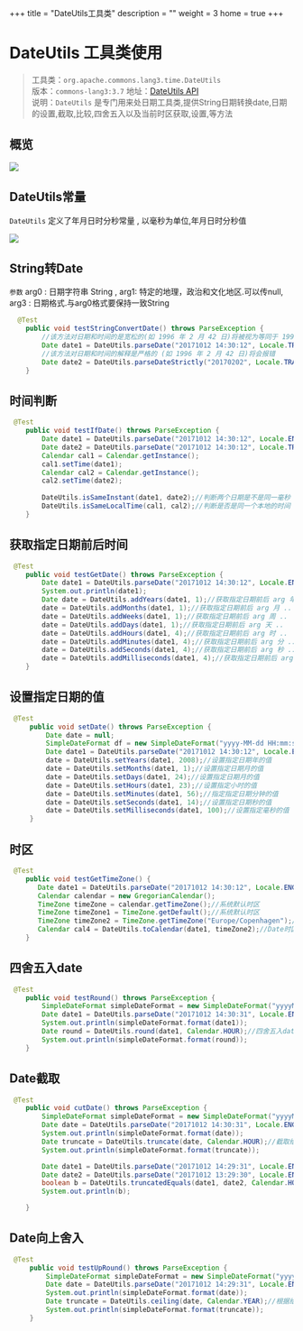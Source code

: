 +++
title = "DateUtils工具类"
description = ""
weight = 3
home = true
+++

# DateUtils 工具类使用

> 工具类：`org.apache.commons.lang3.time.DateUtils`   
> 版本：`commons-lang3:3.7`
> 地址：<a href="https://commons.apache.org/proper/commons-lang/javadocs/api-release/index.html" target="_blank">DateUtils API</a>  
> 说明：`DateUtils` 是专门用来处日期工具类,提供String日期转换date,日期的设置,截取,比较,四舍五入以及当前时区获取,设置,等方法

## 概览

![](/img/docs/30-development-manual/2-back-end/99-dev-utils/2-common-lang3/DateUtils.jpg)

## DateUtils常量

`DateUtils` 定义了年月日时分秒常量 , 以毫秒为单位,年月日时分秒值

![](files/DateConstant.jpg)

## String转Date 

`参数` arg0 : 日期字符串 String , arg1: 特定的地理，政治和文化地区.可以传null, arg3 : 日期格式.与arg0格式要保持一致String
``` java
  @Test
    public void testStringConvertDate() throws ParseException {
        //该方法对日期和时间的是宽松的(如 1996 年 2 月 42 日)将被视为等同于 1996 年 2 月 1 日后的第 41 天
        Date date1 = DateUtils.parseDate("20171012 14:30:12", Locale.TRADITIONAL_CHINESE, "yyyyMMdd hh:mm:ss");
        //该方法对日期和时间的解释是严格的 (如 1996 年 2 月 42 日)将会报错
        Date date2 = DateUtils.parseDateStrictly("20170202", Locale.TRADITIONAL_CHINESE, "yyyyMMdd");
    }
```
## 时间判断

``` java
 @Test
    public void testIfDate() throws ParseException {
        Date date1 = DateUtils.parseDate("20171012 14:30:12", Locale.ENGLISH, "yyyyMMdd hh:mm:ss");
        Date date2 = DateUtils.parseDate("20171012 14:30:12", Locale.TRADITIONAL_CHINESE, "yyyyMMdd hh:mm:ss");
        Calendar cal1 = Calendar.getInstance();
        cal1.setTime(date1);
        Calendar cal2 = Calendar.getInstance();
        cal2.setTime(date2);
        
        DateUtils.isSameInstant(date1, date2);//判断两个日期是不是同一毫秒
        DateUtils.isSameLocalTime(cal1, cal2);//判断是否是同一个本地的时间
    }
```
## 获取指定日期前后时间

``` java
 @Test
    public void testGetDate() throws ParseException {
        Date date1 = DateUtils.parseDate("20171012 14:30:12", Locale.ENGLISH, "yyyyMMdd hh:mm:ss");
        System.out.println(date1);
        Date date = DateUtils.addYears(date1, 1);//获取指定日期前后 arg 年 正数向后,负数向前
        date = DateUtils.addMonths(date1, 1);//获取指定日期前后 arg 月 ..
        date = DateUtils.addWeeks(date1, 1);//获取指定日期前后 arg 周 ..
        date = DateUtils.addDays(date1, 1);//获取指定日期前后 arg 天 ..
        date = DateUtils.addHours(date1, 4);//获取指定日期前后 arg 时 ..
        date = DateUtils.addMinutes(date1, 4);//获取指定日期前后 arg 分 ..
        date = DateUtils.addSeconds(date1, 4);//获取指定日期前后 arg 秒 ..
        date = DateUtils.addMilliseconds(date1, 4);//获取指定日期前后 arg 毫秒 ..
    }
```

## 设置指定日期的值

``` java
 @Test
     public void setDate() throws ParseException {
         Date date = null;
         SimpleDateFormat df = new SimpleDateFormat("yyyy-MM-dd HH:mm:ss");
         Date date1 = DateUtils.parseDate("20171012 14:30:12", Locale.ENGLISH, "yyyyMMdd hh:mm:ss");
         date = DateUtils.setYears(date1, 2008);//设置指定日期年的值
         date = DateUtils.setMonths(date1, 1);//设置指定日期月的值
         date = DateUtils.setDays(date1, 24);//设置指定日期月的值
         date = DateUtils.setHours(date1, 23);//设置指定小时的值
         date = DateUtils.setMinutes(date1, 56);//指定指定日期分钟的值
         date = DateUtils.setSeconds(date1, 14);//设置指定日期秒的值
         date = DateUtils.setMilliseconds(date1, 100);//设置指定毫秒的值
     }
```

## 时区

``` java
 @Test
    public void testGetTimeZone() {
       Date date1 = DateUtils.parseDate("20171012 14:30:12", Locale.ENGLISH, "yyyyMMdd hh:mm:ss");
       Calendar calendar = new GregorianCalendar();
       TimeZone timeZone = calendar.getTimeZone();//系统默认时区
       TimeZone timeZone1 = TimeZone.getDefault();//系统默认时区
       TimeZone timeZone2 = TimeZone.getTimeZone("Europe/Copenhagen");//设置系统时区
       Calendar cal4 = DateUtils.toCalendar(date1, timeZone2);//Date时区转换
    }
```

## 四舍五入date

``` java
 @Test
    public void testRound() throws ParseException {
        SimpleDateFormat simpleDateFormat = new SimpleDateFormat("yyyyMMdd hh:mm:ss");
        Date date1 = DateUtils.parseDate("20171012 14:30:31", Locale.ENGLISH, "yyyyMMdd hh:mm:ss");
        System.out.println(simpleDateFormat.format(date1));
        Date round = DateUtils.round(date1, Calendar.HOUR);//四舍五入date, arg时间, arg四舍五入的单位(时) 返回20171012 03:00:00
        System.out.println(simpleDateFormat.format(round));
    }
```

## Date截取

``` java
 @Test
    public void cutDate() throws ParseException {
        SimpleDateFormat simpleDateFormat = new SimpleDateFormat("yyyyMMdd hh:mm:ss");
        Date date = DateUtils.parseDate("20171012 14:30:31", Locale.ENGLISH, "yyyyMMdd hh:mm:ss");
        System.out.println(simpleDateFormat.format(date));
        Date truncate = DateUtils.truncate(date, Calendar.HOUR);//截取给定规则截取date   arg日期,arg时
        System.out.println(simpleDateFormat.format(truncate));

        Date date1 = DateUtils.parseDate("20171012 14:29:31", Locale.ENGLISH, "yyyyMMdd hh:mm:ss");
        Date date2 = DateUtils.parseDate("20171012 13:29:30", Locale.ENGLISH, "yyyyMMdd hh:mm:ss");
        boolean b = DateUtils.truncatedEquals(date1, date2, Calendar.HOUR);//按照给定时间单位,去截取传入date , 再比较date
        System.out.println(b);

    }
```

## Date向上舍入

``` java
 @Test
     public void testUpRound() throws ParseException {
         SimpleDateFormat simpleDateFormat = new SimpleDateFormat("yyyyMMdd hh:mm:ss");
         Date date = DateUtils.parseDate("20171012 14:29:31", Locale.ENGLISH, "yyyyMMdd hh:mm:ss");
         System.out.println(simpleDateFormat.format(date));
         Date truncate = DateUtils.ceiling(date, Calendar.YEAR);//根据给定规则来向上舍入
         System.out.println(simpleDateFormat.format(truncate));
     }
```

